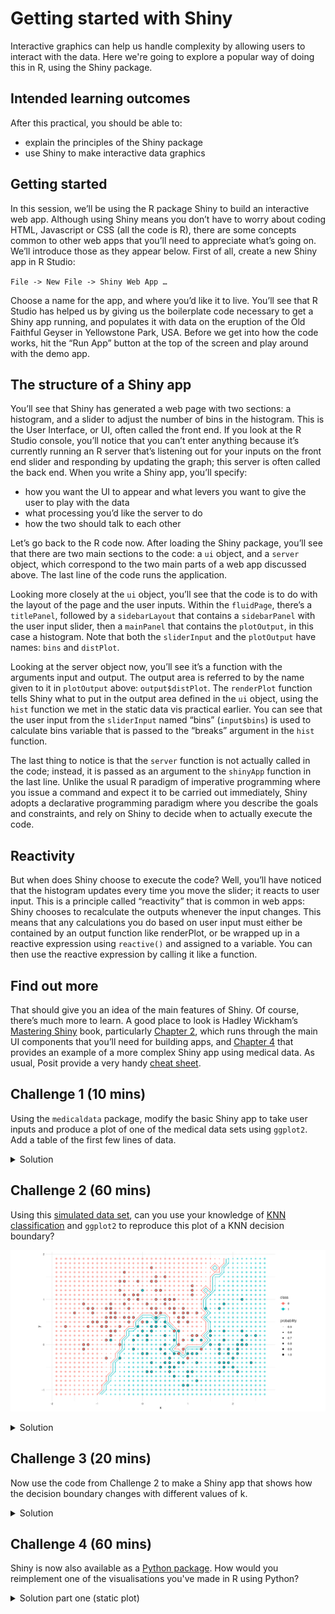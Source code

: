 # Getting started with Shiny

Interactive graphics can help us handle complexity by allowing users to interact with the data. Here we're going to explore a popular way of doing this in R, using the Shiny package.

## Intended learning outcomes
After this practical, you should be able to:
* explain the principles of the Shiny package
* use Shiny to make interactive data graphics

## Getting started

In this session, we’ll be using the R package Shiny to build an interactive web app. Although using Shiny means you don’t have to worry about coding HTML, Javascript or CSS (all the code is R), there are some concepts common to other web apps that you’ll need to appreciate what’s going on. We’ll introduce those as they appear below. First of all, create a new Shiny app in R Studio:

```File -> New File -> Shiny Web App …```

Choose a name for the app, and where you’d like it to live. You’ll see that R Studio has helped us by giving us the boilerplate code necessary to get a Shiny app running, and populates it with data on the eruption of the Old Faithful Geyser in Yellowstone Park, USA. Before we get into how the code works, hit the “Run App” button at the top of the screen and play around with the demo app.

## The structure of a Shiny app

You’ll see that Shiny has generated a web page with two sections: a histogram, and a slider to adjust the number of bins in the histogram. This is the User Interface, or UI, often called the front end. If you look at the R Studio console, you’ll notice that you can’t enter anything because it’s currently running an R server that’s listening out for your inputs on the front end slider and responding by updating the graph; this server is often called the back end. When you write a Shiny app, you’ll specify:

* how you want the UI to appear and what levers you want to give the user to play with the data
* what processing you’d like the server to do
* how the two should talk to each other

Let’s go back to the R code now. After loading the Shiny package, you’ll see that there are two main sections to the code: a `ui` object, and a `server` object, which correspond to the two main parts of a web app discussed above. The last line of the code runs the application.

Looking more closely at the `ui` object, you’ll see that the code is to do with the layout of the page and the user inputs. Within the `fluidPage`, there’s a `titlePanel`, followed by a `sidebarLayout` that contains a `sidebarPanel` with the user input slider, then a `mainPanel` that contains the `plotOutput`, in this case a histogram. Note that both the `sliderInput` and the `plotOutput` have names: `bins` and `distPlot`.

Looking at the server object now, you’ll see it’s a function with the arguments input and output. The output area is referred to by the name given to it in `plotOutput` above: `output$distPlot`. The `renderPlot` function tells Shiny what to put in the output area defined in the `ui` object, using the `hist` function we met in the static data vis practical earlier. You can see that the user input from the `sliderInput` named “bins” (`input$bins`) is used to calculate bins variable that is passed to the “breaks” argument in the `hist` function.

The last thing to notice is that the `server` function is not actually called in the code; instead, it is passed as an argument to the `shinyApp` function in the last line. Unlike the usual R paradigm of imperative programming where you issue a command and expect it to be carried out immediately, Shiny adopts a declarative programming paradigm where you describe the  goals and constraints, and rely on Shiny to decide when to actually execute the code.

## Reactivity

But when does Shiny choose to execute the code? Well, you’ll have noticed that the histogram updates every time you move the slider; it reacts to user input. This is a principle called “reactivity” that is common in web apps: Shiny chooses to recalculate the outputs whenever the input changes. This means that any calculations you do based on user input must either be contained by an output function like renderPlot, or be wrapped up in a reactive expression using `reactive()` and assigned to a variable. You can then use the reactive expression by calling it like a function.

## Find out more

That should give you an idea of the main features of Shiny. Of course, there’s much more to learn. A good place to look is Hadley Wickham’s [Mastering Shiny](https://mastering-shiny.org/index.html) book, particularly [Chapter 2](https://mastering-shiny.org/basic-ui.html), which runs through the main UI components that you’ll need for building apps, and [Chapter 4](https://mastering-shiny.org/basic-case-study.html) that provides an example of a more complex Shiny app using medical data. As usual, Posit provide a very handy [cheat sheet](https://rstudio.github.io/cheatsheets/html/shiny.html).

## Challenge 1 (10 mins)
Using the `medicaldata` package, modify the basic Shiny app to take user inputs and produce a plot of one of the medical data sets using `ggplot2`. Add a table of the first few lines of data.

<details>
<summary>Solution</summary>

```R
library(shiny)
library(medicaldata)
library(ggplot2)

# Define UI for application that draws a histogram
ui <- fluidPage(

    # Application title
    titlePanel("Baseline polyp count in males and females"),

    # Flexible fluid row with narrow column for slider input for number of bins 
    fluidRow(
        column(width=4,
            sliderInput("bins",
                        "Number of bins:",
                        min = 1,
                        max = 50,
                        value = 30)
        ),

        # Show a plot of the generated distribution
        column(width=8,
           plotOutput("distPlot")
        )
    ),
    
    # A new row for the data table
    fluidRow(
      column(width=12,
             DT::DTOutput("dat_table")
      )
    )
)

# Define server logic required to draw a histogram
server <- function(input, output) {

    # Render the plot
    output$distPlot <- renderPlot({
      
      ggplot(polyps, aes(x=baseline, colour=sex, fill=sex)) +
        geom_histogram(alpha=0.5, position="identity", bins=input$bins) +
        facet_grid(sex ~ .)
      
    })
    
    # Render the table
    output$dat_table <- DT::renderDT(polyps, options=list(pageLength=10))
}

# Run the application 
shinyApp(ui = ui, server = server)

```

</details>

## Challenge 2 (60 mins)
Using this [simulated data set](moons.csv), can you use your knowledge of [KNN classification](https://www.rdocumentation.org/packages/class/versions/7.3-23/topics/knn) and `ggplot2` to reproduce this plot of a KNN decision boundary?

![plot of a KNN decision boundary](knn.png)

<details>
<summary>Solution</summary>

```R

library(readr)
library(ggplot2)
library(dplyr)
library(class)

train <- read_csv("moons.csv") |>
  mutate(cl=as.factor(cl))

# Define the grid limits
x_min <- min(train$x) - 0.2
x_max <- max(train$x) + 0.2
y_min <- min(train$y) - 0.2
y_max <- max(train$y) + 0.2

# Create a grid of values
test <- expand.grid(x = seq(x_min, x_max, by = 0.1),
                    y = seq(y_min, y_max, by = 0.1))


# Train the k-NN model and predict on the grid
k <- 20  # Number of neighbors
classif <- knn(train = train[,1:2], prob = TRUE, test = test, 
                         cl = train$cl, k = k)

prob <- attr(classif, "prob")

dataf <- bind_rows(mutate(test,
                          prob=prob,
                          cls=0,
                          prob_cls=ifelse(classif==cls,
                                          1, 0)),
                   mutate(test,
                          prob=prob,
                          cls=1,
                          prob_cls=ifelse(classif==cls,
                                          1, 0))) |>
  mutate(cls=as.factor(cls))


ggplot(dataf) +
  geom_point(aes(x=x, y=y, col=cls, size=prob, alpha=0.2),
             data = mutate(test, cls=classif),
             show.legend=c(alpha=FALSE, cls=TRUE, prob=TRUE)) + 
  scale_size(range=c(0,1.5)) +
  geom_contour(aes(x=x, y=y, z=prob_cls, group=cls, color=cls),
               bins=2,
               data=dataf) +
  geom_point(aes(x=x, y=y, col=cl),
             size=2,
             data=train) +
  geom_point(aes(x=x, y=y),
             size=2, shape=1,
             data=train) +
  labs(title = "KNN decision boundary") +
  guides(colour=guide_legend("class"),
         size=guide_legend("probability")) +
  theme_minimal()

```

</details>


## Challenge 3 (20 mins)
Now use the code from Challenge 2 to make a Shiny app that shows how the decision boundary changes with different values of k.

<details>
<summary>Solution</summary>

```R

library(readr)
library(ggplot2)
library(dplyr)
library(class)
library(markdown)

train <- read_csv("moons.csv") |>
  mutate(cl=as.factor(cl))

# Define the grid limits
x_min <- min(train$x) - 0.2
x_max <- max(train$x) + 0.2
y_min <- min(train$y) - 0.2
y_max <- max(train$y) + 0.2

# Create a grid of values
test <- expand.grid(x = seq(x_min, x_max, by = 0.1),
                    y = seq(y_min, y_max, by = 0.1))

# Define UI for application that draws a histogram
ui <- fluidPage(

    # Application title
    titlePanel("Value of k in KNN"),

    # Flexible fluid row with narrow column for slider input for value of k
    fluidRow(
      column(width=8,
             includeMarkdown("knn.md")
      ),  
      
      column(width=4,
            sliderInput("k",
                        "Value of k:",
                        min = 1,
                        max = 100,
                        value = 5)
      )

    ),
    
    fluidRow(
      column(width=12,
             plotOutput("decision_plot", height="500px")
      )
    )
    
)


# Define server logic required to draw a histogram
server <- function(input, output) {
  
  # Render the plot
  output$decision_plot <- renderPlot({
    
    classif <- knn(train = train[,1:2], prob = TRUE, test = test, 
                   cl = train$cl, k = input$k)
    
    prob <- attr(classif, "prob")
    
    dataf <- bind_rows(mutate(test,
                              prob=prob,
                              cls=0,
                              prob_cls=ifelse(classif==cls,
                                              1, 0)),
                       mutate(test,
                              prob=prob,
                              cls=1,
                              prob_cls=ifelse(classif==cls,
                                              1, 0))) |>
      mutate(cls=as.factor(cls))
    
    ggplot(dataf) +
      coord_fixed() +
      geom_point(aes(x=x, y=y, col=cls, size=prob, alpha=0.2),
                 data = mutate(test, cls=classif),
                 show.legend=c(alpha=FALSE, cls=TRUE, prob=TRUE)) + 
      scale_size(range=c(0,2)) +
      geom_contour(aes(x=x, y=y, z=prob_cls, group=cls, color=cls),
                   bins=2,
                   data=dataf) +
      geom_point(aes(x=x, y=y, col=cl),
                 size=3,
                 data=train) +
      geom_point(aes(x=x, y=y),
                 size=3, shape=1,
                 data=train) +
      guides(colour=guide_legend("class"),
             size=guide_legend("probability")) +
      theme_minimal()
    
  })
    
}

# Run the application 
shinyApp(ui = ui, server = server)

```

</details>

## Challenge 4 (60 mins)
Shiny is now also available as a [Python package](https://shiny.posit.co/py/). How would you reimplement one of the visualisations you've made in R using Python?

<details>
<summary>Solution part one (static plot)</summary>

```python

import pandas as pd
import numpy as np
from sklearn.neighbors import KNeighborsClassifier
from plotnine import ggplot, aes, geom_point, scale_size, guides, guide_legend, theme_tufte
import matplotlib.pyplot as plt

# Load the dataset
train = pd.read_csv('./moons.csv')
train.cl = train.cl.astype('category')

# Find the min and max values for x and y to create a grid for test
x_min = train['x'].min() - 0.2
x_max = train['x'].max() + 0.2
y_min = train['y'].min() - 0.2
y_max = train['y'].max() + 0.2

test = pd.DataFrame([(x,y) for x in np.arange(x_min, x_max + 0.1, 0.1) for y in np.arange(y_min, y_max + 0.1, 0.1)],
                    columns=['x', 'y'])

# Set the value of k for KNN and fit the model
k = 20

knn = KNeighborsClassifier(n_neighbors=k, weights='distance', p=2)
knn = knn.fit(train[['x','y']], train['cl'])

# Now predict classfication and probabilities across the grid
classif = knn.predict(test)
prob = np.array([max(p) for p in knn.predict_proba(test)])

test['cls'] = classif
test.cls = test.cls.astype('category')
test['prob'] = prob

# Use plotnine (a python implementation of ggplot) to plot the results
# Note that geom_contour is not available in plotnine
knn_plot = (
    ggplot(test)
    + geom_point(aes(x='x', y='y', colour='cls', size='prob', alpha=0.2), stroke=0, show_legend={'alpha': False})
    + scale_size(range=[0, 2.25])
    + geom_point(aes(x='x', y='y', colour='cl'), size=3, stroke=0, data=train)
    + geom_point(aes(x='x', y='y'), size=3, fill='none', stroke=0.3, data=train)
    + guides(colour=guide_legend('class'), size=guide_legend('probability'))
    + theme_tufte()
)

# Save the plot
knn_plot.save('knn_plot.png', width=6, height=4, dpi=300)

```

![plot of a KNN decision boundary using python](knn_plot.png)

</details>
